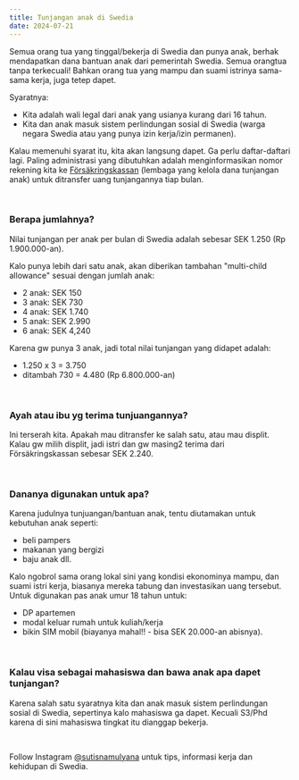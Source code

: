 ```yaml
---
title: Tunjangan anak di Swedia
date: 2024-07-21
---
```

Semua orang tua yang tinggal/bekerja di Swedia dan punya anak, berhak mendapatkan dana bantuan anak dari pemerintah Swedia. Semua orangtua tanpa terkecuali! Bahkan orang tua yang mampu dan suami istrinya sama-sama kerja, juga tetep dapet.

Syaratnya:
- Kita adalah wali legal dari anak yang usianya kurang dari 16 tahun.
- Kita dan anak masuk sistem  perlindungan sosial di Swedia (warga negara Swedia atau yang punya izin kerja/izin permanen).

Kalau memenuhi syarat itu, kita akan langsung dapet. Ga perlu daftar-daftari lagi. Paling administrasi yang dibutuhkan adalah menginformasikan nomor rekening kita ke [Försäkringskassan](https://www.forsakringskassan.se/privatperson/foralder/barnbidrag-och-flerbarnstillagg) (lembaga yang kelola dana tunjangan anak) untuk ditransfer uang tunjangannya tiap bulan.

&nbsp;
&nbsp;

### Berapa jumlahnya?
Nilai tunjangan per anak per bulan di Swedia adalah sebesar SEK 1.250 (Rp 1.900.000-an).

Kalo punya lebih dari satu anak, akan diberikan tambahan "multi-child allowance" sesuai dengan jumlah anak:
- 2 anak: SEK 150
- 3 anak: SEK 730
- 4 anak: SEK 1.740
- 5 anak: SEK 2.990
- 6 anak: SEK 4,240

Karena gw punya 3 anak, jadi total nilai tunjangan yang didapet adalah:
- 1.250 x 3 = 3.750
- ditambah 730 = 4.480 (Rp 6.800.000-an)

&nbsp;
&nbsp;

### Ayah atau ibu yg terima tunjuangannya?
Ini terserah kita. Apakah mau ditransfer ke salah satu, atau mau displit. Kalau gw milih displit, jadi istri dan gw masing2 terima dari Försäkringskassan sebesar SEK 2.240.

&nbsp;
&nbsp;

### Dananya digunakan untuk apa?
Karena judulnya tunjuangan/bantuan anak, tentu diutamakan untuk kebutuhan anak seperti:
- beli pampers
- makanan yang bergizi
- baju anak dll.

Kalo ngobrol sama orang lokal sini yang kondisi ekonominya mampu, dan suami istri kerja, biasanya mereka tabung dan investasikan uang tersebut. Untuk digunakan pas anak umur 18 tahun untuk:
- DP apartemen
- modal keluar rumah untuk kuliah/kerja
- bikin SIM mobil (biayanya mahal!! - bisa SEK 20.000-an abisnya).

&nbsp;
&nbsp;

### Kalau visa sebagai mahasiswa dan bawa anak apa dapet tunjangan?
Karena salah satu syaratnya kita dan anak masuk sistem  perlindungan sosial di Swedia, sepertinya kalo mahasiswa ga dapet. Kecuali S3/Phd karena di sini mahasiswa tingkat itu dianggap bekerja.

&nbsp;

Follow Instagram [@sutisnamulyana](https://www.instagram.com/sutisnamulyana/) untuk tips, informasi kerja dan kehidupan di Swedia.